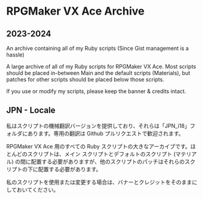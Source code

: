 # RPGMaker VX Ace Archive
## 2023-2024
An archive containing all of my Ruby scripts (Since Gist management is a hassle)

A large archive of all of my Ruby scripts for RPGMaker VX Ace. Most scripts should be placed in-between Main and the default scripts (Materials), but patches for other scripts should be placed below those scripts.

If you use or modify my scripts, please keep the banner & credits intact.

## JPN - Locale

私はスクリプトの機械翻訳バージョンを提供しており、それらは「JPN_i18」フォルダにあります。専用の翻訳は Github プルリクエストで歓迎されます。

RPGMaker VX Ace 用のすべての Ruby スクリプトの大きなアーカイブです。ほとんどのスクリプトは、メイン スクリプトとデフォルトのスクリプト (マテリアル) の間に配置する必要がありますが、他のスクリプトのパッチはそれらのスクリプトの下に配置する必要があります。

私のスクリプトを使用または変更する場合は、バナーとクレジットをそのままにしておいてください。
